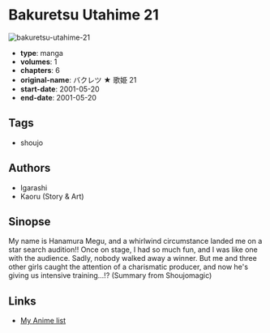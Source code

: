 # Bakuretsu Utahime 21

![bakuretsu-utahime-21](https://cdn.myanimelist.net/images/manga/1/20744.jpg)

-   **type**: manga
-   **volumes**: 1
-   **chapters**: 6
-   **original-name**: バクレツ ★ 歌姫 21
-   **start-date**: 2001-05-20
-   **end-date**: 2001-05-20

## Tags

-   shoujo

## Authors

-   Igarashi
-   Kaoru (Story & Art)

## Sinopse

My name is Hanamura Megu, and a whirlwind circumstance landed me on a star search audition!! Once on stage, I had so much fun, and I was like one with the audience. Sadly, nobody walked away a winner. But me and three other girls caught the attention of a charismatic producer, and now he's giving us intensive training...!? (Summary from Shoujomagic)

## Links

-   [My Anime list](https://myanimelist.net/manga/3345/Bakuretsu_Utahime_21)
